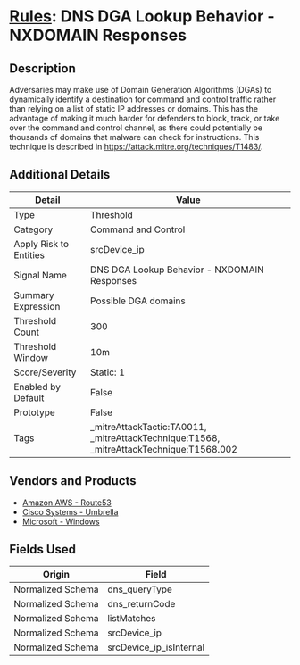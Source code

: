 # [Rules](README.md): DNS DGA Lookup Behavior - NXDOMAIN Responses

## Description
Adversaries may make use of Domain Generation Algorithms (DGAs) to dynamically identify a destination for command and control traffic rather than relying on a list of static IP addresses or domains. This has the advantage of making it much harder for defenders to block, track, or take over the command and control channel, as there could potentially be thousands of domains that malware can check for instructions. This technique is described in https://attack.mitre.org/techniques/T1483/.

## Additional Details
|Detail|Value|
|----|----|
|Type|Threshold|
|Category|Command and Control|
|Apply Risk to Entities|srcDevice_ip|
|Signal Name|DNS DGA Lookup Behavior - NXDOMAIN Responses|
|Summary Expression|Possible DGA domains|
|Threshold Count|300|
|Threshold Window|10m|
|Score/Severity|Static: 1|
|Enabled by Default|False|
|Prototype|False|
|Tags|_mitreAttackTactic:TA0011, _mitreAttackTechnique:T1568, _mitreAttackTechnique:T1568.002|
## Vendors and Products
- [Amazon AWS - Route53](../products/e2393771-bda2-414a-8661-0a57069287ad.md)
- [Cisco Systems - Umbrella](../products/5ba50e74-3c05-4ea8-aeaf-5efde588c60f.md)
- [Microsoft - Windows](../products/1ff7546c-cb36-4a24-87f7-89d2cecc5761.md)


## Fields Used

|Origin|Field|
|----|----|
|Normalized Schema|dns_queryType|
|Normalized Schema|dns_returnCode|
|Normalized Schema|listMatches|
|Normalized Schema|srcDevice_ip|
|Normalized Schema|srcDevice_ip_isInternal|


